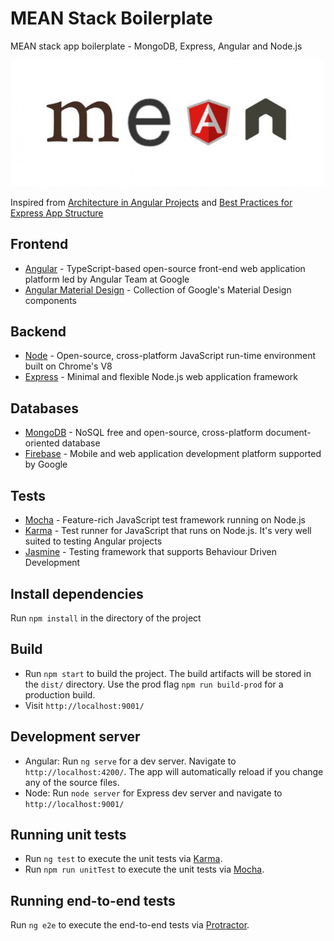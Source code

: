 # MEAN Stack Boilerplate

MEAN stack app boilerplate - MongoDB, Express, Angular and Node.js

!['mean'](/mean-app/src/assets/MEAN.jpg)

Inspired from [Architecture in Angular Projects](https://itnext.io/choosing-a-highly-scalable-folder-structure-in-angular-d987de65ec7) and [Best Practices for Express App Structure](https://www.terlici.com/2014/08/25/best-practices-express-structure.html)

## Frontend

* [Angular](https://angular.io/) - TypeScript-based open-source front-end web application platform led by Angular Team at Google
* [Angular Material Design](https://material.angular.io/) - Collection of Google's Material Design components 

## Backend

* [Node](https://nodejs.org/en/) - Open-source, cross-platform JavaScript run-time environment built on Chrome's V8
* [Express](https://expressjs.com/) - Minimal and flexible Node.js web application framework

## Databases

* [MongoDB](https://www.mongodb.com/) - NoSQL free and open-source, cross-platform document-oriented database
* [Firebase](https://firebase.google.com/) - Mobile and web application development platform supported by Google

## Tests

* [Mocha](https://mochajs.org/) - Feature-rich JavaScript test framework running on Node.js
* [Karma](https://karma-runner.github.io/2.0/index.html) - Test runner for JavaScript that runs on Node.js. It's very well suited to testing Angular projects
* [Jasmine](https://jasmine.github.io/) - Testing framework that supports Behaviour Driven Development

## Install dependencies 

Run `npm install` in the directory of the project

## Build

* Run `npm start` to build the project. The build artifacts will be stored in the `dist/` directory. Use the prod flag `npm run build-prod` for a production build.
* Visit `http://localhost:9001/`

## Development server

* Angular: Run `ng serve` for a dev server. Navigate to `http://localhost:4200/`. The app will automatically reload if you change any of the source files.
* Node: Run `node server` for Express dev server and navigate to `http://localhost:9001/`

## Running unit tests

* Run `ng test` to execute the unit tests via [Karma](https://karma-runner.github.io).
* Run `npm run unitTest` to execute the unit tests via [Mocha](https://mochajs.org).

## Running end-to-end tests

Run `ng e2e` to execute the end-to-end tests via [Protractor](http://www.protractortest.org/).
